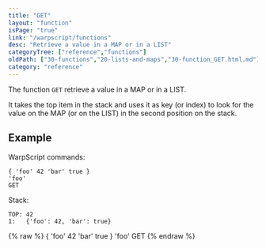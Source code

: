 ```yaml
---
title: "GET"
layout: "function"
isPage: "true"
link: "/warpscript/functions"
desc: "Retrieve a value in a MAP or in a LIST"
categoryTree: ["reference","functions"]
oldPath: ["30-functions","20-lists-and-maps","30-function_GET.html.md"]
category: "reference"
---
```

 

The function `GET` retrieve a value in a MAP or in a LIST.

It takes the top item in the stack and uses it as key (or index) to look for the value on the MAP (or on the LIST) in the second position on the stack.


## Example ##


WarpScript commands:

    { 'foo' 42 'bar' true }
    'foo'
    GET

Stack:

    TOP: 42
    1:   {'foo': 42, 'bar': true}

{% raw %}
<warp10-warpscript-widget backend="{{backend}}"  exec-endpoint="{{execEndpoint}}">{ 'foo' 42 'bar' true }
'foo' 
GET
</warp10-warpscript-widget>
{% endraw %}
